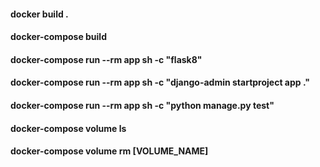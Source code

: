 #### docker build .
#### docker-compose build
#### docker-compose run --rm app sh -c "flask8"
#### docker-compose run --rm app sh -c "django-admin startproject app ."
#### docker-compose run --rm app sh -c "python manage.py test"
#### docker-compose volume ls
#### docker-compose volume rm [VOLUME_NAME]